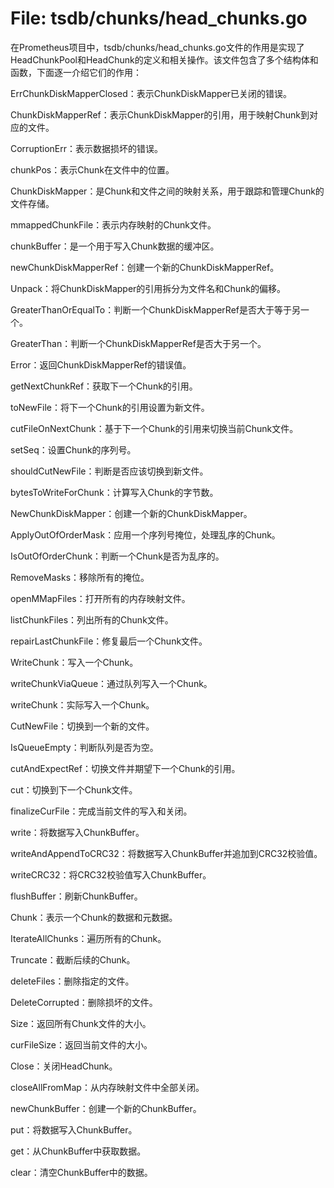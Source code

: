 # File: tsdb/chunks/head_chunks.go

在Prometheus项目中，tsdb/chunks/head_chunks.go文件的作用是实现了HeadChunkPool和HeadChunk的定义和相关操作。该文件包含了多个结构体和函数，下面逐一介绍它们的作用：

ErrChunkDiskMapperClosed：表示ChunkDiskMapper已关闭的错误。

ChunkDiskMapperRef：表示ChunkDiskMapper的引用，用于映射Chunk到对应的文件。

CorruptionErr：表示数据损坏的错误。

chunkPos：表示Chunk在文件中的位置。

ChunkDiskMapper：是Chunk和文件之间的映射关系，用于跟踪和管理Chunk的文件存储。

mmappedChunkFile：表示内存映射的Chunk文件。

chunkBuffer：是一个用于写入Chunk数据的缓冲区。

newChunkDiskMapperRef：创建一个新的ChunkDiskMapperRef。

Unpack：将ChunkDiskMapper的引用拆分为文件名和Chunk的偏移。

GreaterThanOrEqualTo：判断一个ChunkDiskMapperRef是否大于等于另一个。

GreaterThan：判断一个ChunkDiskMapperRef是否大于另一个。

Error：返回ChunkDiskMapperRef的错误值。

getNextChunkRef：获取下一个Chunk的引用。

toNewFile：将下一个Chunk的引用设置为新文件。

cutFileOnNextChunk：基于下一个Chunk的引用来切换当前Chunk文件。

setSeq：设置Chunk的序列号。

shouldCutNewFile：判断是否应该切换到新文件。

bytesToWriteForChunk：计算写入Chunk的字节数。

NewChunkDiskMapper：创建一个新的ChunkDiskMapper。

ApplyOutOfOrderMask：应用一个序列号掩位，处理乱序的Chunk。

IsOutOfOrderChunk：判断一个Chunk是否为乱序的。

RemoveMasks：移除所有的掩位。

openMMapFiles：打开所有的内存映射文件。

listChunkFiles：列出所有的Chunk文件。

repairLastChunkFile：修复最后一个Chunk文件。

WriteChunk：写入一个Chunk。

writeChunkViaQueue：通过队列写入一个Chunk。

writeChunk：实际写入一个Chunk。

CutNewFile：切换到一个新的文件。

IsQueueEmpty：判断队列是否为空。

cutAndExpectRef：切换文件并期望下一个Chunk的引用。

cut：切换到下一个Chunk文件。

finalizeCurFile：完成当前文件的写入和关闭。

write：将数据写入ChunkBuffer。

writeAndAppendToCRC32：将数据写入ChunkBuffer并追加到CRC32校验值。

writeCRC32：将CRC32校验值写入ChunkBuffer。

flushBuffer：刷新ChunkBuffer。

Chunk：表示一个Chunk的数据和元数据。

IterateAllChunks：遍历所有的Chunk。

Truncate：截断后续的Chunk。

deleteFiles：删除指定的文件。

DeleteCorrupted：删除损坏的文件。

Size：返回所有Chunk文件的大小。

curFileSize：返回当前文件的大小。

Close：关闭HeadChunk。

closeAllFromMap：从内存映射文件中全部关闭。

newChunkBuffer：创建一个新的ChunkBuffer。

put：将数据写入ChunkBuffer。

get：从ChunkBuffer中获取数据。

clear：清空ChunkBuffer中的数据。

